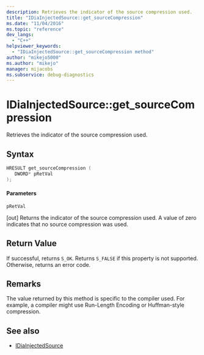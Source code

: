 ```yaml
---
description: Retrieves the indicator of the source compression used.
title: "IDiaInjectedSource::get_sourceCompression"
ms.date: "11/04/2016"
ms.topic: "reference"
dev_langs:
  - "C++"
helpviewer_keywords:
  - "IDiaInjectedSource::get_sourceCompression method"
author: "mikejo5000"
ms.author: "mikejo"
manager: mijacobs
ms.subservice: debug-diagnostics
---
```


# IDiaInjectedSource::get_sourceCompression

Retrieves the indicator of the source compression used.

## Syntax

```c++
HRESULT get_sourceCompression ( 
   DWORD* pRetVal
);
```

#### Parameters

 `pRetVal`

[out] Returns the indicator of the source compression used. A value of zero indicates that no source compression was used.

## Return Value

If successful, returns `S_OK`. Returns `S_FALSE` if this property is not supported. Otherwise, returns an error code.

## Remarks

The value returned by this method is specific to the compiler used. For example, a compiler might use Run-Length Encoding or Huffman-style compression.

## See also

- [IDiaInjectedSource](../../debugger/debug-interface-access/idiainjectedsource.md)
